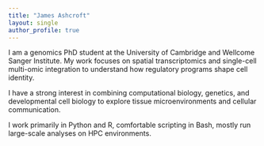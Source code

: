 ```yaml
---
title: "James Ashcroft"
layout: single
author_profile: true
---
```


I am a genomics PhD student at the University of Cambridge and Wellcome Sanger Institute. My work focuses on spatial transcriptomics and single-cell multi-omic integration to understand how regulatory programs shape cell identity.

I have a strong interest in combining computational biology, genetics, and developmental cell biology to explore tissue microenvironments and cellular communication.

I work primarily in Python and R, comfortable scripting in Bash, mostly run large-scale analyses on HPC environments.
